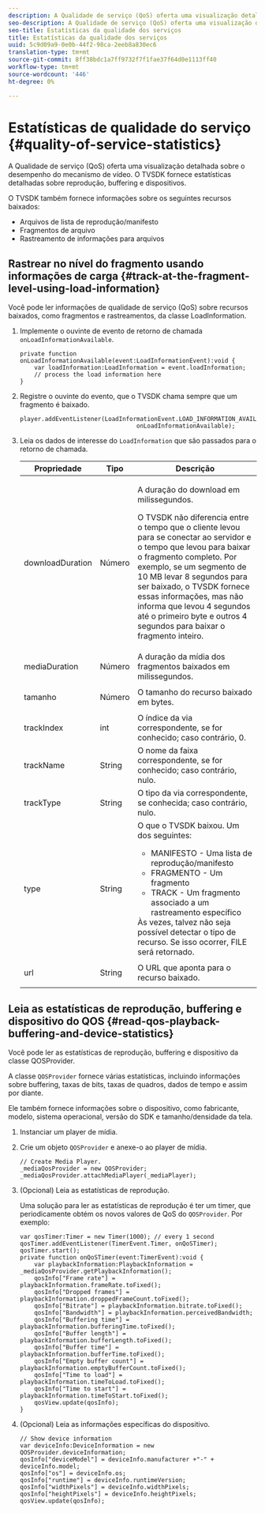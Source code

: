 ```yaml
---
description: A Qualidade de serviço (QoS) oferta uma visualização detalhada sobre o desempenho do mecanismo de vídeo. O TVSDK fornece estatísticas detalhadas sobre reprodução, buffering e dispositivos.
seo-description: A Qualidade de serviço (QoS) oferta uma visualização detalhada sobre o desempenho do mecanismo de vídeo. O TVSDK fornece estatísticas detalhadas sobre reprodução, buffering e dispositivos.
seo-title: Estatísticas da qualidade dos serviços
title: Estatísticas da qualidade dos serviços
uuid: 5c9d09a9-0e0b-44f2-98ca-2eeb8a830ec6
translation-type: tm+mt
source-git-commit: 8ff38bdc1a7ff9732f7f1fae37f64d0e1113ff40
workflow-type: tm+mt
source-wordcount: '446'
ht-degree: 0%

---
```



# Estatísticas de qualidade do serviço {#quality-of-service-statistics}

A Qualidade de serviço (QoS) oferta uma visualização detalhada sobre o desempenho do mecanismo de vídeo. O TVSDK fornece estatísticas detalhadas sobre reprodução, buffering e dispositivos.

O TVSDK também fornece informações sobre os seguintes recursos baixados:

* Arquivos de lista de reprodução/manifesto
* Fragmentos de arquivo
* Rastreamento de informações para arquivos

## Rastrear no nível do fragmento usando informações de carga {#track-at-the-fragment-level-using-load-information}

Você pode ler informações de qualidade de serviço (QoS) sobre recursos baixados, como fragmentos e rastreamentos, da classe LoadInformation.

1. Implemente o ouvinte de evento de retorno de chamada `onLoadInformationAvailable`.

   ```
   private function onLoadInformationAvailable(event:LoadInformationEvent):void { 
       var loadInformation:LoadInformation = event.loadInformation; 
       // process the load information here     
   }
   ```

1. Registre o ouvinte do evento, que o TVSDK chama sempre que um fragmento é baixado.

   ```
   player.addEventListener(LoadInformationEvent.LOAD_INFORMATION_AVAILABLE,  
                                    onLoadInformationAvailable);
   ```

1. Leia os dados de interesse do `LoadInformation` que são passados para o retorno de chamada.

   <table id="table_75E61A2EB25E435DB631166A7FF64757"> 
   <thead> 
   <tr> 
      <th colname="col01" class="entry"> Propriedade </th> 
      <th colname="col1" class="entry"> Tipo </th> 
      <th colname="col2" class="entry"> Descrição </th> 
   </tr> 
   </thead>
   <tbody> 
   <tr> 
      <td colname="col01"> <span class="codeph"> downloadDuration  </span> </td> 
      <td colname="col1"> <p>Número </p> </td> 
      <td colname="col2"> <p>A duração do download em milissegundos. </p> <p>O TVSDK não diferencia entre o tempo que o cliente levou para se conectar ao servidor e o tempo que levou para baixar o fragmento completo. Por exemplo, se um segmento de 10 MB levar 8 segundos para ser baixado, o TVSDK fornece essas informações, mas não informa que levou 4 segundos até o primeiro byte e outros 4 segundos para baixar o fragmento inteiro. </p> </td> 
   </tr> 
   <tr> 
      <td colname="col01"> <span class="codeph"> mediaDuration  </span> </td> 
      <td colname="col1"> <p>Número </p> </td> 
      <td colname="col2"> A duração da mídia dos fragmentos baixados em milissegundos. </td> 
   </tr> 
   <tr> 
      <td colname="col01"> <span class="codeph"> tamanho  </span> </td> 
      <td colname="col1"> <p>Número </p> </td> 
      <td colname="col2"> O tamanho do recurso baixado em bytes. </td> 
   </tr> 
   <tr> 
      <td colname="col01"> <span class="codeph"> trackIndex  </span> </td> 
      <td colname="col1"> <p>int </p> </td> 
      <td colname="col2"> O índice da via correspondente, se for conhecido; caso contrário, 0. </td> 
   </tr> 
   <tr> 
      <td colname="col01"> <span class="codeph"> trackName  </span> </td> 
      <td colname="col1"> <p>String </p> </td> 
      <td colname="col2"> O nome da faixa correspondente, se for conhecido; caso contrário, nulo. </td> 
   </tr> 
   <tr> 
      <td colname="col01"> <span class="codeph"> trackType  </span> </td> 
      <td colname="col1"> <p>String </p> </td> 
      <td colname="col2"> O tipo da via correspondente, se conhecida; caso contrário, nulo. </td> 
   </tr> 
   <tr> 
      <td colname="col01"> <span class="codeph"> type  </span> </td> 
      <td colname="col1"> <p>String </p> </td> 
      <td colname="col2"> O que o TVSDK baixou. Um dos seguintes: 
      <ul id="ul_FA02F42D109344F4866073908CA4E835"> 
      <li id="li_0E2D3EBCAB58477FB5EA526C54FACFFB">MANIFESTO - Uma lista de reprodução/manifesto </li> 
      <li id="li_D7894C2F0CB64C909C6398288EA5683A">FRAGMENTO - Um fragmento </li> 
      <li id="li_4D4FEDB7704C411B80891B5028B0C20E">TRACK - Um fragmento associado a um rastreamento específico </li> 
      </ul> Às vezes, talvez não seja possível detectar o tipo de recurso. Se isso ocorrer, FILE será retornado. </td> 
   </tr> 
   <tr> 
      <td colname="col01"> <span class="codeph"> url  </span> </td> 
      <td colname="col1"> <p>String </p> </td> 
      <td colname="col2"> O URL que aponta para o recurso baixado. </td> 
   </tr> 
   </tbody> 
   </table>

## Leia as estatísticas de reprodução, buffering e dispositivo do QOS {#read-qos-playback-buffering-and-device-statistics}

Você pode ler as estatísticas de reprodução, buffering e dispositivo da classe QOSProvider.

A classe `QOSProvider` fornece várias estatísticas, incluindo informações sobre buffering, taxas de bits, taxas de quadros, dados de tempo e assim por diante.

Ele também fornece informações sobre o dispositivo, como fabricante, modelo, sistema operacional, versão do SDK e tamanho/densidade da tela.

1. Instanciar um player de mídia.
1. Crie um objeto `QOSProvider` e anexe-o ao player de mídia.

   ```
   // Create Media Player. 
   _mediaQosProvider = new QOSProvider; 
   _mediaQosProvider.attachMediaPlayer(_mediaPlayer);
   ```

1. (Opcional) Leia as estatísticas de reprodução.

   Uma solução para ler as estatísticas de reprodução é ter um timer, que periodicamente obtém os novos valores de QoS do `QOSProvider`. Por exemplo:

   ```
   var qosTimer:Timer = new Timer(1000); // every 1 second  
   qosTimer.addEventListener(TimerEvent.Timer, onQoSTimer);  
   qosTimer.start(); 
   private function onQoSTimer(event:TimerEvent):void { 
       var playbackInformation:PlaybackInformation = _mediaQosProvider.getPlaybackInformation(); 
       qosInfo["Frame rate"] = playbackInformation.frameRate.toFixed();  
       qosInfo["Dropped frames"] = playbackInformation.droppedFrameCount.toFixed(); 
       qosInfo["Bitrate"] = playbackInformation.bitrate.toFixed(); 
       qosInfo["Bandwidth"] = playbackInformation.perceivedBandwidth; 
       qosInfo["Buffering time"] = playbackInformation.bufferingTime.toFixed(); 
       qosInfo["Buffer length"] = playbackInformation.bufferLength.toFixed();  
       qosInfo["Buffer time"] = playbackInformation.bufferTime.toFixed(); 
       qosInfo["Empty buffer count"] = playbackInformation.emptyBufferCount.toFixed();  
       qosInfo["Time to load"] = playbackInformation.timeToLoad.toFixed();  
       qosInfo["Time to start"] = playbackInformation.timeToStart.toFixed(); 
       qosView.update(qosInfo); 
   }
   ```

1. (Opcional) Leia as informações específicas do dispositivo.

   ```
   // Show device information 
   var deviceInfo:DeviceInformation = new QOSProvider.deviceInformation; 
   qosInfo["deviceModel"] = deviceInfo.manufacturer +"-" + deviceInfo.model; 
   qosInfo["os"] = deviceInfo.os;  
   qosInfo["runtime"] = deviceInfo.runtimeVersion;  
   qosInfo["widthPixels"] = deviceInfo.widthPixels;  
   qosInfo["heightPixels"] = deviceInfo.heightPixels; 
   qosView.update(qosInfo); 
   ```
